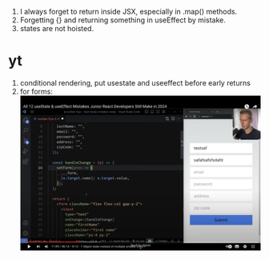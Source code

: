1. I always forget to return inside JSX, especially in .map() methods.
2. Forgetting {} and returning something in useEffect by mistake.
3. states are not hoisted.


# yt
1. conditional rendering, put usestate and useeffect before early returns
2. for forms: ![alt text](image.png)